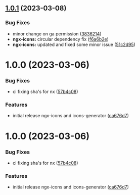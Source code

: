 ## [1.0.1](https://github.com/vonlof/ngx-icons/compare/ngx-icons-v1.0.0...ngx-icons-v1.0.1) (2023-03-08)


### Bug Fixes

* minor change on ga permission ([3836214](https://github.com/vonlof/ngx-icons/commit/38362147cc81c09d01dd0a020db85d679bff84ed))
* **ngx-icons:** circular dependency fix ([f6a6b2e](https://github.com/vonlof/ngx-icons/commit/f6a6b2effeb26b99c4b0005251f541cf4f1b21a1))
* **ngx-icons:** updated and fixed some minor issue ([51c2d95](https://github.com/vonlof/ngx-icons/commit/51c2d95f8338993847c6e1fda5d94265cdf6e137))

# 1.0.0 (2023-03-06)

### Bug Fixes

- ci fixing sha's for nx ([57b4c08](https://github.com/vonlof/ngx-icons/commit/57b4c0811fe73a4149c6ffab5977874d83ff6f7a))

### Features

- initial release ngx-icons and icons-generator ([ca676d7](https://github.com/vonlof/ngx-icons/commit/ca676d7be382e9fe2ddb97acf7939ded0c0de283))

# 1.0.0 (2023-03-06)

### Bug Fixes

- ci fixing sha's for nx ([57b4c08](https://github.com/vonlof/ngx-icons/commit/57b4c0811fe73a4149c6ffab5977874d83ff6f7a))

### Features

- initial release ngx-icons and icons-generator ([ca676d7](https://github.com/vonlof/ngx-icons/commit/ca676d7be382e9fe2ddb97acf7939ded0c0de283))
